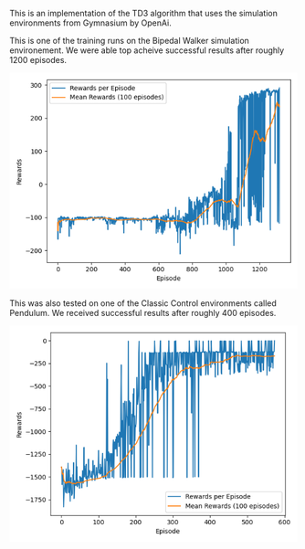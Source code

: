 This is an implementation of the TD3 algorithm that uses the simulation environments from Gymnasium by OpenAi.

This is one of the training runs on the Bipedal Walker simulation environement. We were able top acheive successful results after roughly 1200 episodes.

![image](https://github.com/JohnBrann/TD3/blob/main/runs/bipedalwalker.png)

This was also tested on one of the Classic Control environments called Pendulum. We received successful results after roughly 400 episodes.

![image](https://github.com/JohnBrann/TD3/blob/main/runs/pendulum.png)

